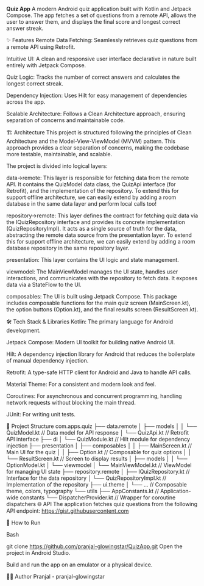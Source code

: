 **Quiz App**
A modern Android quiz application built with Kotlin and Jetpack Compose. The app fetches a set of questions from a remote API, allows the user to answer them, and displays the final score and longest correct answer streak.

✨ Features
Remote Data Fetching: Seamlessly retrieves quiz questions from a remote API using Retrofit.

Intuitive UI: A clean and responsive user interface declarative in nature built entirely with Jetpack Compose.

Quiz Logic: Tracks the number of correct answers and calculates the longest correct streak.

Dependency Injection: Uses Hilt for easy management of dependencies across the app.

Scalable Architecture: Follows a Clean Architecture approach, ensuring separation of concerns and maintainable code.

🏗️ Architecture
This project is structured following the principles of Clean Architecture and the Model-View-ViewModel (MVVM) pattern. This approach provides a clear separation of concerns, making the codebase more testable, maintainable, and scalable.

The project is divided into logical layers:

data->remote: This layer is responsible for fetching data from the remote API. It contains the QuizModel data class, the QuizApi interface (for Retrofit), and the implementation of the repository. To extend this for support offline architecture, we can easily extend by adding a room database in the same data layer and perform local calls too!

repository->remote: This layer defines the contract for fetching quiz data via the IQuizRepository interface and provides its concrete implementation (QuizRepositoryImpl). It acts as a single source of truth for the data, abstracting the remote data source from the presentation layer. To extend this for support offline architecture, we can easily extend by adding a room database repository in the same repository layer.

presentation: This layer contains the UI logic and state management.

viewmodel: The MainViewModel manages the UI state, handles user interactions, and communicates with the repository to fetch data. It exposes data via a StateFlow to the UI.

composables: The UI is built using Jetpack Compose. This package includes composable functions for the main quiz screen (MainScreen.kt), the option buttons (Option.kt), and the final results screen (ResultScreen.kt).

🛠️ Tech Stack & Libraries
Kotlin: The primary language for Android development.

Jetpack Compose: Modern UI toolkit for building native Android UI.

Hilt: A dependency injection library for Android that reduces the boilerplate of manual dependency injection.

Retrofit: A type-safe HTTP client for Android and Java to handle API calls.

Material Theme: For a consistent and modern look and feel.

Coroutines: For asynchronous and concurrent programming, handling network requests without blocking the main thread.

JUnit: For writing unit tests.

📂 Project Structure
com.apps.quiz
├── data.remote
│   ├── models
│   │   └── QuizModel.kt      // Data model for API response
│   └── QuizApi.kt          // Retrofit API interface
├── di
│   └── QuizModule.kt       // Hilt module for dependency injection
├── presentation
│   ├── composables
│   │   ├── MainScreen.kt   // Main UI for the quiz
│   │   ├── Option.kt       // Composable for quiz options
│   │   └── ResultScreen.kt // Screen to display results
│   ├── models
│   │   └── OptionModel.kt
│   └── viewmodel
│       └── MainViewModel.kt  // ViewModel for managing UI state
├── repository.remote
│   ├── IQuizRepository.kt      // Interface for the data repository
│   └── QuizRepositoryImpl.kt     // Implementation of the repository
├── ui.theme
│   └── ...                 // Composable theme, colors, typography
└── utils
    ├── AppConstants.kt     // Application-wide constants
    └── DispatcherProvider.kt // Wrapper for coroutine dispatchers
🌐 API
The application fetches quiz questions from the following API endpoint: https://gist.githubusercontent.com

🚀 How to Run

Bash

git clone https://github.com/pranjal-glowingstar/QuizApp.git
Open the project in Android Studio.

Build and run the app on an emulator or a physical device.

👨‍💻 Author
Pranjal - pranjal-glowingstar
